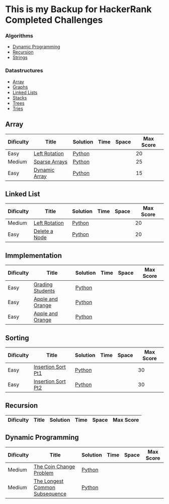 # This is my Backup for HackerRank Completed Challenges

### Algorithms
* [Dynamic Programming](https://github.com/RamboBambo/Hacker_Rank#dynamic-programming)
* [Recursion](https://github.com/RamboBambo/Leet_Code#greedy)
* [Strings](https://github.com/RamboBambo/Leet_Code#string)

### Datastructures
* [Array](https://github.com/RamboBambo/Hacker_Rank#dynamic-programming)
* [Graphs](https://github.com/RamboBambo/Hacker_Rank#dynamic-programming)
* [Linked Lists](https://github.com/RamboBambo/Hacker_Rank#dynamic-programming)
* [Stacks](https://github.com/RamboBambo/Hacker_Rank#dynamic-programming)
* [Trees](https://github.com/RamboBambo/Hacker_Rank#dynamic-programming)
* [Tries](https://github.com/RamboBambo/Hacker_Rank#dynamic-programming)

## Array
| Dificulty | Title                                                                                   | Solution                                                                                             | Time | Space | Max Score |
|-----------|-----------------------------------------------------------------------------------------|------------------------------------------------------------------------------------------------------|------|-------|-----------|
| Easy      | [Left Rotation](https://www.hackerrank.com/challenges/ctci-array-left-rotation/problem) | [Python](https://github.com/RamboBambo/Leet_Code/blob/master/Data_Structures/Array/Left_Rotation.py) |      |       | 20        |
| Medium    | [Sparse Arrays](https://www.hackerrank.com/challenges/sparse-arrays/problem)            | [Python](https://github.com/RamboBambo/Leet_Code/blob/master/Data_Structures/Array/Sparse_Arrays.py) |      |       | 25        |
| Easy      | [Dynamic Array](https://www.hackerrank.com/challenges/sparse-arrays/problem)            | [Python](https://github.com/RamboBambo/Leet_Code/blob/master/Data_Structures/Array/Dynamic_Array.py) |      |       | 15        |

## Linked List
| Dificulty | Title                                                                                                        | Solution                                                                                                  | Time | Space | Max Score |
|-----------|--------------------------------------------------------------------------------------------------------------|-----------------------------------------------------------------------------------------------------------|------|-------|-----------|
| Medium    | [Left Rotation](https://www.hackerrank.com/challenges/detect-whether-a-linked-list-contains-a-cycle/problem) | [Python](https://github.com/RamboBambo/Leet_Code/blob/master/Data_Structures/LinkList/Cycle_Detection.py) |      |       | 20        |
| Easy      | [Delete a Node](https://www.hackerrank.com/challenges/delete-a-node-from-a-linked-list/problem)              | [Python](https://github.com/RamboBambo/Leet_Code/blob/master/Data_Structures/LinkList/Delete_a_Node.py)   |      |       | 20        |
 
## Immplementation
| Dificulty | Title                                                                              | Solution                                                                                         | Time | Space | Max Score |
|-----------|------------------------------------------------------------------------------------|--------------------------------------------------------------------------------------------------|------|-------|-----------|
| Easy      | [Grading Students](https://www.hackerrank.com/challenges/grading/problem)          | [Python](https://github.com/RamboBambo/Leet_Code/blob/master/Implementation/Grading_students.py) |      |       |           |
| Easy      | [Apple and Orange](https://www.hackerrank.com/challenges/apple-and-orange/problem) | [Python](https://github.com/RamboBambo/Leet_Code/blob/master/Implementation/Apple_and_Orange.py) |      |       |           |
| Easy      | [Apple and Orange](https://www.hackerrank.com/challenges/between-two-sets/problem) | [Python](https://github.com/RamboBambo/Leet_Code/blob/master/Implementation/Between_Two_Sets.py) |      |       |           |

## Sorting
| Dificulty | Title                  | Solution                                                                                               | Time | Space | Max Score |
|-----------|------------------------|--------------------------------------------------------------------------------------------------------|------|-------|-----------|
| Easy      | [Insertion Sort Pt1]() | [Python](https://github.com/RamboBambo/Leet_Code/blob/master/Algorithms/Sorting/Insertion_Sort_Pt1.py) |      |       | 30        |
| Easy      | [Insertion Sort Pt2]() | [Python](https://github.com/RamboBambo/Leet_Code/blob/master/Algorithms/Sorting/Insertion_Sort_Pt2.py) |      |       | 30        |

## Recursion
| Dificulty | Title | Solution | Time | Space | Max Score |
|-----------|-------|----------|------|-------|-----------|

## Dynamic Programming
| Dificulty | Title                                                                                       | Solution                                                                                                          | Time | Space | Max Score |
|-----------|---------------------------------------------------------------------------------------------|-------------------------------------------------------------------------------------------------------------------|------|-------|-----------|
| Medium    | [The Coin Change Problem](https://www.hackerrank.com/challenges/coin-change/problem)        | [Python](https://github.com/RamboBambo/Leet_Code/blob/master/Data_Structures/Array/The_Coin_Change.py)            |      |       |           |
| Medium    | [The Longest Common Subsequence](https://www.hackerrank.com/challenges/coin-change/problem) | [Python](https://github.com/RamboBambo/Leet_Code/blob/master/Data_Structures/Array/Longest_Common_Subsequence.py) |      |       |           |

